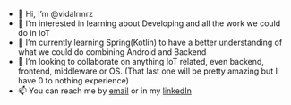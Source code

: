 - 👋 Hi, I’m @vidalrmrz
- 👀 I’m interested in learning about Developing and all the work we could do in IoT
- 🌱 I’m currently learning Spring(Kotlin) to have a better understanding of what we could do combining Android and Backend
- 💞️ I’m looking to collaborate on anything IoT related, even backend, frontend, middleware or OS. (That last one will be pretty amazing but I have 0 to nothing experience)
- 📫 You can reach me by [email](mailto:vidaljramirez@gmail.com) or in my [linkedIn](https://www.linkedin.com/in/vidal-javier-ramirez-mendoza-23737482)
